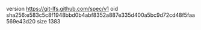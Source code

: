 version https://git-lfs.github.com/spec/v1
oid sha256:e583c5c8f1948bbd0b4abf8352a887e335d400a5bc9d72cd48f5faa569e43d20
size 1383
